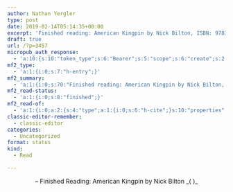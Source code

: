 ```yaml
---
author: Nathan Yergler
type: post
date: 2019-02-14T05:14:35+00:00
excerpt: 'Finished reading: American Kingpin by Nick Bilton, ISBN: 9781591848141'
draft: true
url: /?p=3457
micropub_auth_response:
  - 'a:10:{s:10:"token_type";s:6:"Bearer";s:5:"scope";s:6:"create";s:2:"me";s:24:"https://www.yergler.net/";s:9:"issued_by";s:51:"https://www.yergler.net/wp-json/indieauth/1.0/token";s:9:"client_id";s:25:"https://indiebookclub.biz";s:11:"client_name";s:13:"indiebookclub";s:11:"client_icon";s:41:"https://indiebookclub.biz/images/book.png";s:9:"issued_at";i:1550121207;s:4:"user";i:2;s:13:"last_accessed";i:1550121275;}'
mf2_type:
  - 'a:1:{i:0;s:7:"h-entry";}'
mf2_summary:
  - 'a:1:{i:0;s:70:"Finished reading: American Kingpin by Nick Bilton, ISBN: 9781591848141";}'
mf2_read-status:
  - 'a:1:{i:0;s:8:"finished";}'
mf2_read-of:
  - 'a:1:{i:0;a:2:{s:4:"type";a:1:{i:0;s:6:"h-cite";}s:10:"properties";a:3:{s:4:"name";a:1:{i:0;s:16:"American Kingpin";}s:6:"author";a:1:{i:0;s:11:"Nick Bilton";}s:3:"uid";a:1:{i:0;s:18:"isbn:9781591848141";}}}}'
classic-editor-remember:
  - classic-editor
categories:
  - Uncategorized
format: status
kind:
  - Read

---
```

<section class="response p-read-of h-cite"> <header> &#8211; <span class="p-read-status">Finished Reading: </span><span class="p-name">American Kingpin</span> by <span class="h-card p-author">Nick Bilton</span> _( <span class="p-publication"></span>)_</header> 

<blockquote class="e-summary">
</blockquote></section>
